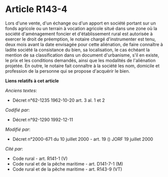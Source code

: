 # Article R143-4

Lors d'une vente, d'un échange ou d'un apport en société portant sur un fonds agricole ou un terrain à vocation agricole
situé dans une zone où la société d'aménagement foncier et d'établissement rural est autorisée à exercer le droit de
préemption, le notaire chargé d'instrumenter est tenu, deux mois avant la date envisagée pour cette aliénation, de faire
connaître à ladite société la consistance du bien, sa localisation, le cas échéant la mention de sa classification dans un
document d'urbanisme, s'il en existe, le prix et les conditions demandés, ainsi que les modalités de l'aliénation projetée.
En outre, le notaire fait connaître à la société les nom, domicile et profession de la personne qui se propose d'acquérir le
bien.

**Liens relatifs à cet article**

_Anciens textes_:

  - Décret n°62-1235 1962-10-20 art. 3 al. 1 et 2

_Codifié par_:

  - Décret n°92-1290 1992-12-11

_Modifié par_:

  - Décret n°2000-671 du 10 juillet 2000 - art. 19 () JORF 19 juillet 2000

_Cité par_:

  - Code rural - art. R141-1 (V)
  - Code rural et de la pêche maritime - art. D141-7-1 (M)
  - Code rural et de la pêche maritime - art. R143-9 (VT)
